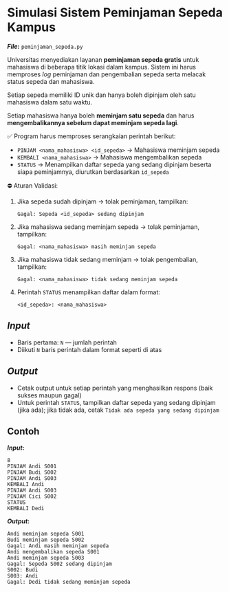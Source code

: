 # Simulasi Sistem Peminjaman Sepeda Kampus

**_File_:** `peminjaman_sepeda.py`

Universitas menyediakan layanan **peminjaman sepeda gratis** untuk mahasiswa di beberapa titik lokasi dalam kampus. Sistem ini harus memproses _log_ peminjaman dan pengembalian sepeda serta melacak status sepeda dan mahasiswa.

Setiap sepeda memiliki ID unik dan hanya boleh dipinjam oleh satu mahasiswa dalam satu waktu.

Setiap mahasiswa hanya boleh **meminjam satu sepeda** dan harus **mengembalikannya sebelum dapat meminjam sepeda lagi**.

✅ Program harus memproses serangkaian perintah berikut:

* `PINJAM <nama_mahasiswa> <id_sepeda>` → Mahasiswa meminjam sepeda
* `KEMBALI <nama_mahasiswa>` → Mahasiswa mengembalikan sepeda
* `STATUS` → Menampilkan daftar sepeda yang sedang dipinjam beserta siapa peminjamnya, diurutkan berdasarkan `id_sepeda`

⛔ Aturan Validasi:

1. Jika sepeda sudah dipinjam → tolak peminjaman, tampilkan:

   `Gagal: Sepeda <id_sepeda> sedang dipinjam`

2. Jika mahasiswa sedang meminjam sepeda → tolak peminjaman, tampilkan:

   `Gagal: <nama_mahasiswa> masih meminjam sepeda`

3. Jika mahasiswa tidak sedang meminjam → tolak pengembalian, tampilkan:

   `Gagal: <nama_mahasiswa> tidak sedang meminjam sepeda`

4. Perintah `STATUS` menampilkan daftar dalam format:

   `<id_sepeda>: <nama_mahasiswa>`

## _Input_

* Baris pertama: `N` — jumlah perintah
* Diikuti `N` baris perintah dalam format seperti di atas

## _Output_

* Cetak output untuk setiap perintah yang menghasilkan respons (baik sukses maupun gagal)
* Untuk perintah `STATUS`, tampilkan daftar sepeda yang sedang dipinjam (jika ada); jika tidak ada, cetak `Tidak ada sepeda yang sedang dipinjam`

## Contoh

**_Input_:**

```
8
PINJAM Andi S001
PINJAM Budi S002
PINJAM Andi S003
KEMBALI Andi
PINJAM Andi S003
PINJAM Cici S002
STATUS
KEMBALI Dedi
```

**_Output_:**

```
Andi meminjam sepeda S001
Budi meminjam sepeda S002
Gagal: Andi masih meminjam sepeda
Andi mengembalikan sepeda S001
Andi meminjam sepeda S003
Gagal: Sepeda S002 sedang dipinjam
S002: Budi
S003: Andi
Gagal: Dedi tidak sedang meminjam sepeda
```
